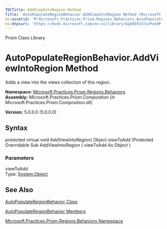 ```yaml
---
TOCTitle: AddViewIntoRegion Method
Title: 'AutoPopulateRegionBehavior.AddViewIntoRegion Method (Microsoft.Practices.Prism.Regions.Behaviors)'
ms:assetid: 'M:Microsoft.Practices.Prism.Regions.Behaviors.AutoPopulateRegionBehavior.AddViewIntoRegion(System.Object)'
ms:mtpsurl: 'https://msdn.microsoft.com/en-us/library/Gg405933(v=PandP.50)'
---
```


Prism Class Library

AutoPopulateRegionBehavior.AddViewIntoRegion Method
=======================================================

Adds a view into the views collection of this region.

**Namespace:** [Microsoft.Practices.Prism.Regions.Behaviors](https://msdn.microsoft.com/n:microsoft.practices.prism.regions.behaviors)
**Assembly:** Microsoft.Practices.Prism.Composition (in Microsoft.Practices.Prism.Composition.dll)

**Version:** 5.0.0.0 (5.0.0.0)

## Syntax


<span id="syntaxToggle"></span>protected virtual void AddViewIntoRegion( Object viewToAdd )Protected Overridable Sub AddViewIntoRegion ( viewToAdd As Object )

### Parameters

viewToAdd  
Type: [System.Object](http://msdn2.microsoft.com/en-us/library/e5kfa45b)

See Also
--------


[AutoPopulateRegionBehavior Class](https://msdn.microsoft.com/t:microsoft.practices.prism.regions.behaviors.autopopulateregionbehavior)

[AutoPopulateRegionBehavior Members](https://msdn.microsoft.com/allmembers.t:microsoft.practices.prism.regions.behaviors.autopopulateregionbehavior)

[Microsoft.Practices.Prism.Regions.Behaviors Namespace](https://msdn.microsoft.com/n:microsoft.practices.prism.regions.behaviors)
